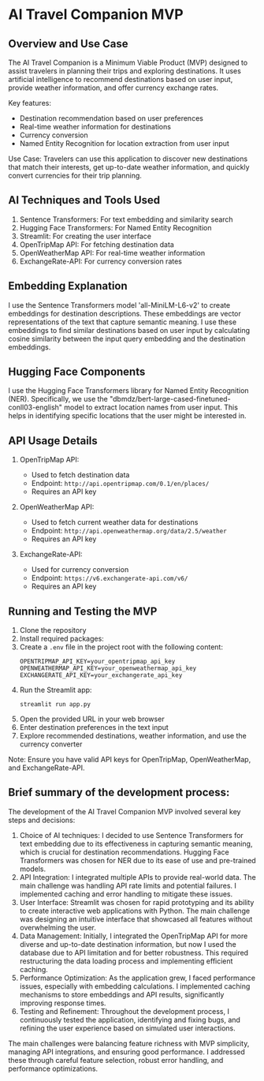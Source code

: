 # AI Travel Companion MVP

## Overview and Use Case
The AI Travel Companion is a Minimum Viable Product (MVP) designed to assist travelers in planning their trips and exploring destinations. It uses artificial intelligence to recommend destinations based on user input, provide weather information, and offer currency exchange rates.

Key features:
- Destination recommendation based on user preferences
- Real-time weather information for destinations
- Currency conversion
- Named Entity Recognition for location extraction from user input

Use Case: Travelers can use this application to discover new destinations that match their interests, get up-to-date weather information, and quickly convert currencies for their trip planning.

## AI Techniques and Tools Used
1. Sentence Transformers: For text embedding and similarity search
2. Hugging Face Transformers: For Named Entity Recognition
3. Streamlit: For creating the user interface
4. OpenTripMap API: For fetching destination data
5. OpenWeatherMap API: For real-time weather information
6. ExchangeRate-API: For currency conversion rates

## Embedding Explanation
I use the Sentence Transformers model 'all-MiniLM-L6-v2' to create embeddings for destination descriptions. These embeddings are vector representations of the text that capture semantic meaning. I use these embeddings to find similar destinations based on user input by calculating cosine similarity between the input query embedding and the destination embeddings.

## Hugging Face Components
I use the Hugging Face Transformers library for Named Entity Recognition (NER). Specifically, we use the "dbmdz/bert-large-cased-finetuned-conll03-english" model to extract location names from user input. This helps in identifying specific locations that the user might be interested in.

## API Usage Details
1. OpenTripMap API:
   - Used to fetch destination data
   - Endpoint: `http://api.opentripmap.com/0.1/en/places/`
   - Requires an API key

2. OpenWeatherMap API:
   - Used to fetch current weather data for destinations
   - Endpoint: `http://api.openweathermap.org/data/2.5/weather`
   - Requires an API key

3. ExchangeRate-API:
   - Used for currency conversion
   - Endpoint: `https://v6.exchangerate-api.com/v6/`
   - Requires an API key

## Running and Testing the MVP
1. Clone the repository
2. Install required packages:
3. Create a `.env` file in the project root with the following content:
   ```
   OPENTRIPMAP_API_KEY=your_opentripmap_api_key
   OPENWEATHERMAP_API_KEY=your_openweathermap_api_key
   EXCHANGERATE_API_KEY=your_exchangerate_api_key
   ```
5. Run the Streamlit app:
   ```
   streamlit run app.py
   ```
7. Open the provided URL in your web browser
8. Enter destination preferences in the text input
9. Explore recommended destinations, weather information, and use the currency converter

Note: Ensure you have valid API keys for OpenTripMap, OpenWeatherMap, and ExchangeRate-API.

## Brief summary of the development process:
The development of the AI Travel Companion MVP involved several key steps and decisions:

1. Choice of AI techniques: I decided to use Sentence Transformers for text embedding due to its effectiveness in capturing semantic meaning, which is crucial for destination recommendations. Hugging Face Transformers was chosen for NER due to its ease of use and pre-trained models.
2. API Integration: I integrated multiple APIs to provide real-world data. The main challenge was handling API rate limits and potential failures. I implemented caching and error handling to mitigate these issues.
3. User Interface: Streamlit was chosen for rapid prototyping and its ability to create interactive web applications with Python. The main challenge was designing an intuitive interface that showcased all features without overwhelming the user.
4. Data Management: Initially, I integrated the OpenTripMap API for more diverse and up-to-date destination information, but now I used the database due to API limitation and for better robustness. This required restructuring the data loading process and implementing efficient caching.
5. Performance Optimization: As the application grew, I faced performance issues, especially with embedding calculations. I implemented caching mechanisms to store embeddings and API results, significantly improving response times.
6. Testing and Refinement: Throughout the development process, I continuously tested the application, identifying and fixing bugs, and refining the user experience based on simulated user interactions.

The main challenges were balancing feature richness with MVP simplicity, managing API integrations, and ensuring good performance. I addressed these through careful feature selection, robust error handling, and performance optimizations.
